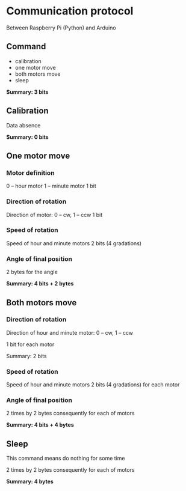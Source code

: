 # Communication protocol

Between Raspberry Pi (Python) and Arduino

## Command
* calibration
* one motor move
* both motors move
* sleep

**Summary: 3 bits**

## Calibration
Data absence

**Summary: 0 bits**


## One motor  move

### Motor definition
0 – hour motor
1 – minute motor
1 bit

### Direction of rotation
Direction of motor: 0 – cw, 1 – ccw
1 bit

### Speed of rotation
Speed of hour and minute motors
2 bits (4 gradations)

### Angle of final position
2 bytes for the angle

**Summary: 4 bits + 2 bytes**


## Both motors move

### Direction of rotation
Direction of hour and minute motor: 0 – cw, 1 – ccw

1 bit for each motor

Summary: 2 bits

### Speed of rotation
Speed of hour and minute motors
2 bits (4 gradations) for each motor

### Angle of final position
2 times by 2 bytes consequently for each of motors

**Summary: 4 bits + 4 bytes**

## Sleep
This command means do nothing for some time

2 times by 2 bytes consequently for each of motors

**Summary: 4 bytes**
